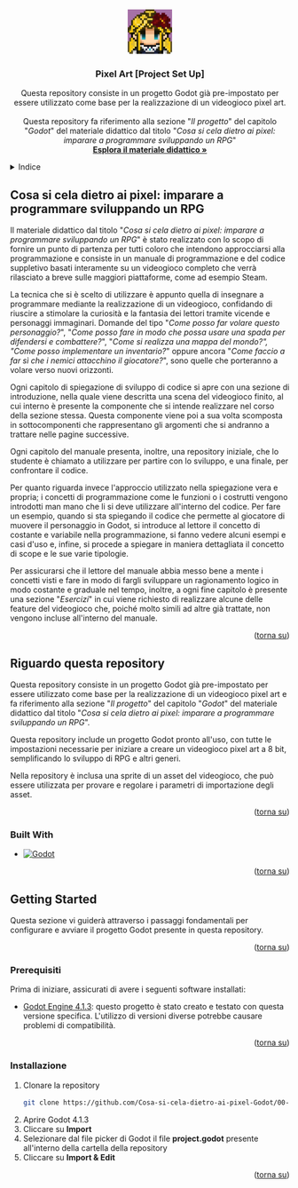 <a id="readme-top"></a>

<!-- PROJECT LOGO -->
<br />
<div align="center">
  <a href="https://github.com/github_username/repo_name">
    <img src="readme/logo.jpg" alt="Logo" width="80" height="80">
  </a>

<h3 align="center">Pixel Art [Project Set Up]</h3>

  <p align="center">
    Questa repository consiste in un progetto Godot già pre-impostato per essere utilizzato come base per la realizzazione di un videogioco pixel art.
    <br />
    <br />
    Questa repository fa riferimento alla sezione "<em>Il progetto</em>" del capitolo "<em>Godot</em>" del materiale didattico dal titolo "<em>Cosa si cela dietro ai pixel: imparare a programmare sviluppando un RPG</em>"
    <br />
    <a href="https://github.com/CarlinoCalogero/cosa-si-cela-dietro-ai-pixel.git"><strong>Esplora il materiale didattico »</strong></a>
  </p>
</div>

<!-- TABLE OF CONTENTS -->
<details>
  <summary>Indice</summary>
  <ol>
    <li>
      <a href="#cosa-si-cela-dietro-ai-pixel-imparare-a-programmare-sviluppando-un-rpg">Cosa si cela dietro ai pixel: imparare a programmare sviluppando un RPG</a>
    </li>
    <li>
      <a href="#riguardo-questa-repository">Riguardo questa repository</a>
      <ul>
        <li><a href="#built-with">Built With</a></li>
      </ul>
    </li>
    <li>
      <a href="#getting-started">Getting Started</a>
      <ul>
        <li><a href="#prerequisiti">Prerequisiti</a></li>
        <li><a href="#installazione">Installazione</a></li>
      </ul>
    </li>
  </ol>
</details>



<!-- ABOUT THE PROJECT -->
## Cosa si cela dietro ai pixel: imparare a programmare sviluppando un RPG
Il materiale didattico dal titolo "*Cosa si cela dietro ai pixel: imparare a programmare sviluppando un RPG*" è stato realizzato con lo scopo di fornire un punto di partenza per tutti coloro che intendono approcciarsi alla programmazione e consiste in un manuale di programmazione e del codice suppletivo basati interamente su un videogioco completo che verrà rilasciato a breve sulle maggiori piattaforme, come ad esempio Steam.

La tecnica che si è scelto di utilizzare è appunto quella di insegnare a programmare mediante la realizzazione di un videogioco, confidando di riuscire a stimolare la curiosità e la fantasia dei lettori tramite vicende e personaggi immaginari. Domande del tipo "*Come posso far volare questo personaggio?*", "*Come posso fare in modo che possa usare una spada per difendersi e combattere?*", "*Come si realizza una mappa del mondo?", "Come posso implementare un inventario?*" oppure ancora "*Come faccio a far sì che i nemici attacchino il giocatore?*", sono quelle che porteranno a volare verso nuovi orizzonti.

Ogni capitolo di spiegazione di sviluppo di codice si apre con una sezione di introduzione, nella quale viene descritta una scena del videogioco finito, al cui interno è presente la componente che si intende realizzare nel corso della sezione stessa. Questa componente viene poi a sua volta scomposta in sottocomponenti che rappresentano gli argomenti che si andranno a trattare nelle pagine successive.

Ogni capitolo del manuale presenta, inoltre, una repository iniziale, che lo studente è chiamato a utilizzare per partire con lo sviluppo, e una finale, per confrontare il codice.

Per quanto riguarda invece l'approccio utilizzato nella spiegazione vera e propria; i concetti di programmazione come le funzioni o i costrutti vengono introdotti man mano che li si deve utilizzare all'interno del codice. Per fare un esempio, quando si sta spiegando il codice che permette al giocatore di muovere il personaggio in Godot, si introduce al lettore il concetto di costante e variabile nella programmazione, si fanno vedere alcuni esempi e casi d'uso e, infine, si procede a spiegare in maniera dettagliata il concetto di scope e le sue varie tipologie.

Per assicurarsi che il lettore del manuale abbia messo bene a mente i concetti visti e fare in modo di fargli sviluppare un ragionamento logico in modo costante e graduale nel tempo, inoltre, a ogni fine capitolo è presente una sezione "*Esercizi*" in cui viene richiesto di realizzare alcune delle feature del videogioco che, poiché molto simili ad altre già trattate, non vengono incluse all'interno del manuale.

<p align="right">(<a href="#readme-top">torna su</a>)</p>

## Riguardo questa repository
Questa repository consiste in un progetto Godot già pre-impostato per essere utilizzato come base per la realizzazione di un videogioco pixel art e fa riferimento alla sezione "*Il progetto*" del capitolo "*Godot*" del materiale didattico dal titolo "*Cosa si cela dietro ai pixel: imparare a programmare sviluppando un RPG*".

Questa repository include un progetto Godot pronto all'uso, con tutte le impostazioni necessarie per iniziare a creare un videogioco pixel art a 8 bit, semplificando lo sviluppo di RPG e altri generi.

Nella repository è inclusa una sprite di un asset del videogioco, che può essere utilizzata per provare e regolare i parametri di importazione degli asset.

<p align="right">(<a href="#readme-top">torna su</a>)</p>

### Built With
* [![Godot][Godot]][Godot-url]

<p align="right">(<a href="#readme-top">torna su</a>)</p>

<!-- GETTING STARTED -->
## Getting Started
Questa sezione vi guiderà attraverso i passaggi fondamentali per configurare e avviare il progetto Godot presente in questa repository.

<p align="right">(<a href="#readme-top">torna su</a>)</p>

### Prerequisiti
Prima di iniziare, assicurati di avere i seguenti software installati:
* [Godot Engine 4.1.3](https://godotengine.org/download/archive/4.1.3-stable/): questo progetto è stato creato e testato con questa versione specifica. L'utilizzo di versioni diverse potrebbe causare problemi di compatibilità.

<p align="right">(<a href="#readme-top">torna su</a>)</p>

### Installazione
1. Clonare la repository
   ```sh
   git clone https://github.com/Cosa-si-cela-dietro-ai-pixel-Godot/00-pixel-art-godot-project-set-up.git
   ```
2. Aprire Godot 4.1.3
3. Cliccare su **Import**
4. Selezionare dal file picker di Godot il file **project.godot** presente all'interno della cartella della repository
5. Cliccare su **Import & Edit**

<p align="right">(<a href="#readme-top">torna su</a>)</p>

<!-- MARKDOWN LINKS & IMAGES -->
<!-- https://www.markdownguide.org/basic-syntax/#reference-style-links -->
[Godot]: https://img.shields.io/badge/Godot%20Engine%204.1.3-20232A?style=for-the-badge&logo=godotengine
[Godot-url]: https://godotengine.org/
